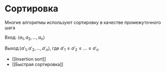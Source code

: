 # Сортировка 
Многие алгоритмы используют сортировку в качестве промежуточного шага

Вход: $\langle a_1, a_2, \dots, a_n \rangle$

Выход:$\langle a'_1, a'_2, \dots, a'_n \rangle$, где $a'_1 \leq a'_2 \leq \dots \leq a'_n$

- [[Insertion sort]]
- [[Быстрая сортировка]]
